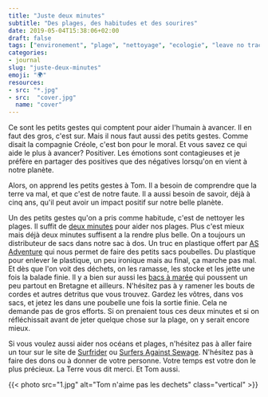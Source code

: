 ```yaml
---
title: "Juste deux minutes"
subtitle: "Des plages, des habitudes et des sourires"
date: 2019-05-04T15:38:06+02:00
draft: false
tags: ["environement", "plage", "nettoyage", "ecologie", "leave no trace", "volontariat", "petits gestes"]
categories:
- journal
slug: "juste-deux-minutes"
emoji: "🌍"
resources:
- src: "*.jpg"
- src:  "cover.jpg"
  name: "cover"
---
```


Ce sont les petits gestes qui comptent pour aider l'humain à avancer. Il en faut des gros, c'est sur. Mais il nous faut aussi des petits gestes. Comme disait la compagnie Créole, c'est bon pour le moral. Et vous savez ce qui aide le plus à avancer? Positiver. Les émotions sont contagieuses et je préfère en partager des positives que des négatives lorsqu'on en vient à notre planète.

Alors, on apprend les petits gestes à Tom. Il a besoin de comprendre que la terre va mal, et que c'est de notre faute. Il a aussi besoin de savoir, déjà à cinq ans, qu'il peut avoir un impact positif sur notre belle planète. 

Un des petits gestes qu'on a pris comme habitude, c'est de nettoyer les plages. Il suffit de [deux minutes](https://beachclean.net) pour aider nos plages. Plus c'est mieux mais déjà deux minutes suffisent a la rendre plus belle. On a toujours un distributeur de sacs dans notre sac à dos. Un truc en plastique offert par [AS Adventure](https://www.asadventure.com/) qui nous permet de faire des petits sacs poubelles. Du plastique pour enlever le plastique, un peu ironique mais au final, ça marche pas mal. Et dès que l'on voit des déchets, on les ramasse, les stocke et les jette une fois la balade finie. Il y a bien sur aussi les [bacs à marée](https://bacamaree.fr) qui poussent un peu partout en Bretagne et ailleurs. N'hésitez pas à y ramener les bouts de cordes et autres detritus que vous trouvez. Gardez les vôtres, dans vos sacs, et jetez les dans une poubelle une fois la sortie finie. Cela ne demande pas de gros efforts. Si on prenaient tous ces deux minutes et si on réfléchissait avant de jeter quelque chose sur la plage, on y serait encore mieux. 

Si vous voulez aussi aider nos océans et plages, n'hésitez pas à aller faire un tour sur le site de [Surfrider](https://www.surfrider.eu) ou [Surfers Against Sewage](https://www.sas.org.uk/). N'hésitez pas à faire des dons ou à donner de votre personne. Votre temps est votre don le plus précieux. La Terre vous dit merci. Et Tom aussi.

{{< photo src="1.jpg" alt="Tom n'aime pas les dechets" class="vertical" >}}
